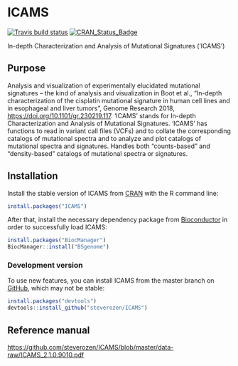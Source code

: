 
<!-- README.md is generated from README.Rmd. Please edit that file -->

# ICAMS

<!-- badges: start -->

[![Travis build
status](https://travis-ci.org/steverozen/ICAMS.svg?branch=master)](https://travis-ci.org/steverozen/ICAMS)
[![CRAN\_Status\_Badge](http://www.r-pkg.org/badges/version/ICAMS)](https://cran.r-project.org/package=ICAMS)

<!-- badges: end -->

In-depth Characterization and Analysis of Mutational Signatures
(‘ICAMS’)

## Purpose

Analysis and visualization of experimentally elucidated mutational
signatures – the kind of analysis and visualization in Boot et al.,
“In-depth characterization of the cisplatin mutational signature in
human cell lines and in esophageal and liver tumors”, Genome Research
2018, <https://doi.org/10.1101/gr.230219.117>. ‘ICAMS’ stands for
In-depth Characterization and Analysis of Mutational Signatures. ‘ICAMS’
has functions to read in variant call files (VCFs) and to collate the
corresponding catalogs of mutational spectra and to analyze and plot
catalogs of mutational spectra and signatures. Handles both
“counts-based” and “density-based” catalogs of mutational spectra or
signatures.

## Installation

Install the stable version of ICAMS from
[CRAN](https://cran.r-project.org/) with the R command line:

``` r
install.packages("ICAMS")
```

After that, install the necessary dependency package from
[Bioconductor](https://www.bioconductor.org/) in order to successfully
load ICAMS:

``` r
install.packages("BiocManager")
BiocManager::install("BSgenome")
```

### Development version

To use new features, you can install ICAMS from the master branch on
[GitHub](https://github.com/), which may not be stable:

``` r
install.packages("devtools")
devtools::install_github("steverozen/ICAMS")
```

## Reference manual

<https://github.com/steverozen/ICAMS/blob/master/data-raw/ICAMS_2.1.0.9010.pdf>
